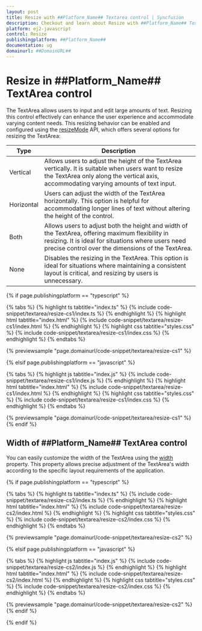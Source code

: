 ```yaml
---
layout: post
title: Resize with ##Platform_Name## Textarea control | Syncfusion
description: Checkout and learn about Resize with ##Platform_Name## Textarea control of Syncfusion Essential JS 2 and more details.
platform: ej2-javascript
control: Resize
publishingplatform: ##Platform_Name##
documentation: ug
domainurl: ##DomainURL##
---
```


# Resize in ##Platform_Name## TextArea control

The TextArea allows users to input and edit large amounts of text. Resizing this control effectively can enhance the user experience and accommodate varying content needs. This resizing behavior can be enabled and configured using the [resizeMode](../api/textarea/#resizeMode) API, which offers several options for resizing the TextArea:

| Type  | Description |
| -- | -- |
| Vertical  | Allows users to adjust the height of the TextArea vertically. It is suitable when users want to resize the TextArea only along the vertical axis, accommodating varying amounts of text input. |
| Horizontal | Users can adjust the width of the TextArea horizontally. This option is helpful for accommodating longer lines of text without altering the height of the control. |
| Both | Allows users to adjust both the height and width of the TextArea, offering maximum flexibility in resizing. It is ideal for situations where users need precise control over the dimensions of the TextArea. |
| None | Disables the resizing in the TextArea. This option is ideal for situations where maintaining a consistent layout is critical, and resizing by users is unnecessary. |

{% if page.publishingplatform == "typescript" %}

{% tabs %}
{% highlight ts tabtitle="index.ts" %}
{% include code-snippet/textarea/resize-cs1/index.ts %}
{% endhighlight %}
{% highlight html tabtitle="index.html" %}
{% include code-snippet/textarea/resize-cs1/index.html %}
{% endhighlight %}
{% highlight css tabtitle="styles.css" %}
{% include code-snippet/textarea/resize-cs1/index.css %}
{% endhighlight %}
{% endtabs %}
          
{% previewsample "page.domainurl/code-snippet/textarea/resize-cs1" %}

{% elsif page.publishingplatform == "javascript" %}

{% tabs %}
{% highlight js tabtitle="index.js" %}
{% include code-snippet/textarea/resize-cs1/index.js %}
{% endhighlight %}
{% highlight html tabtitle="index.html" %}
{% include code-snippet/textarea/resize-cs1/index.html %}
{% endhighlight %}
{% highlight css tabtitle="styles.css" %}
{% include code-snippet/textarea/resize-cs1/index.css %}
{% endhighlight %}
{% endtabs %}
          
{% previewsample "page.domainurl/code-snippet/textarea/resize-cs1" %}
{% endif %}


## Width of ##Platform_Name## TextArea control

You can easily customize the width of the TextArea using the [width](../api/textarea/#width) property. This property allows precise adjustment of the TextArea's width according to the specific layout requirements of the application.

{% if page.publishingplatform == "typescript" %}

{% tabs %}
{% highlight ts tabtitle="index.ts" %}
{% include code-snippet/textarea/resize-cs2/index.ts %}
{% endhighlight %}
{% highlight html tabtitle="index.html" %}
{% include code-snippet/textarea/resize-cs2/index.html %}
{% endhighlight %}
{% highlight css tabtitle="styles.css" %}
{% include code-snippet/textarea/resize-cs2/index.css %}
{% endhighlight %}
{% endtabs %}
          
{% previewsample "page.domainurl/code-snippet/textarea/resize-cs2" %}

{% elsif page.publishingplatform == "javascript" %}

{% tabs %}
{% highlight js tabtitle="index.js" %}
{% include code-snippet/textarea/resize-cs2/index.js %}
{% endhighlight %}
{% highlight html tabtitle="index.html" %}
{% include code-snippet/textarea/resize-cs2/index.html %}
{% endhighlight %}
{% highlight css tabtitle="styles.css" %}
{% include code-snippet/textarea/resize-cs2/index.css %}
{% endhighlight %}
{% endtabs %}
          
{% previewsample "page.domainurl/code-snippet/textarea/resize-cs2" %}
{% endif %}

{% endif %}
